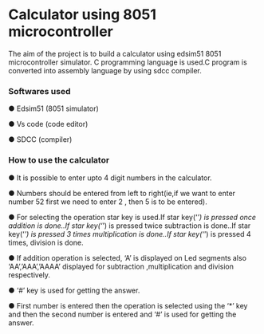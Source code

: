 # Calculator using  8051 microcontroller
The aim of the project is to build a calculator using
edsim51 8051 microcontroller simulator. C programming language is used.C program is
converted into assembly language by using sdcc compiler.

### Softwares used
● Edsim51 (8051 simulator)

● Vs code (code editor)

● SDCC (compiler)

### How to use the calculator
● It is possible to enter upto 4 digit numbers in the
calculator.

● Numbers should be entered from left to right(ie,if we
want to enter number 52 first we need to enter 2 ,
then 5 is to be entered).

● For selecting the operation star key is used.If star
key(‘*’) is pressed once addition is done..If star
key(‘*’) is pressed twice subtraction is done..If star
key(‘*’) is pressed 3 times multiplication is done..If
star key(‘*’) is pressed 4 times, division is done.

● If addition operation is selected, ‘A’ is displayed on
Led segments also ‘AA’,’AAA’,’AAAA’ displayed for
subtraction ,multiplication and division respectively.

● ‘#’ key is used for getting the answer.

● First number is entered then the operation is selected
using the ‘*’ key and then the second number is
entered and ‘#’ is used for getting the answer.
